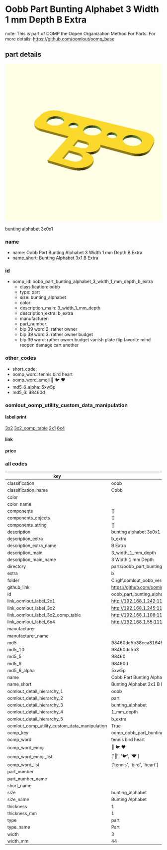 # Oobb Part Bunting Alphabet 3 Width 1 mm Depth B Extra  

note: This is part of OOMP the Oopen Organization Method For Parts. For more details: https://github.com/oomlout/oomp_base

##  part details
  

[![](3dpr.png)](3dpr.png)

bunting alphabet 3x0x1



### name
* name: Oobb Part Bunting Alphabet 3 Width 1 mm Depth B Extra
* name_short: Bunting Alphabet 3x1 B Extra
### id
* oomp_id: oobb_part_bunting_alphabet_3_width_1_mm_depth_b_extra
  * classification: oobb
  * type: part
  * size: bunting_alphabet
  * color: 
  * description_main: 3_width_1_mm_depth
  * description_extra: b_extra
  * manufacturer: 
  * part_number: 
  * bip 39 word 2: rather owner
  * bip 39 word 3: rather owner budget
  * bip 39 word: rather owner budget vanish plate flip favorite mind reopen damage cart another

### other_codes
* short_code: 
* oomp_word: tennis bird heart
* oomp_word_emoji :tennis: :bird: :heart:
* md5_6_alpha: 5xw5p
* md5_6: 98460d






### oomlout_oomp_utility_custom_data_manipulation
#### label print
[3x2](http://192.168.1.245:1112/?label=oomp%205xw5p)
[3x2_oomp_table](http://192.168.1.108:1112/?label=oomp%205xw5p)
[2x1](http://192.168.1.242:1112/?label=oomp%205xw5p)
[6x4](http://192.168.1.55:1112/?label=oomp%205xw5p)    

#### link

                              

#### price







### all codes 
| key | value |  
| --- | --- |  
| classification | oobb |  
| classification_name | Oobb |  
| color |  |  
| color_name |  |  
| components | [] |  
| components_objects | [] |  
| components_string | [] |  
| description | bunting alphabet 3x0x1 |  
| description_extra | b_extra |  
| description_extra_name | B Extra |  
| description_main | 3_width_1_mm_depth |  
| description_main_name | 3 Width 1 mm Depth |  
| directory | parts/oobb_part_bunting_alphabet_3_width_1_mm_depth_b_extra |  
| extra | b |  
| folder | C:\gh\oomlout_oobb_version_4_generated_parts\things\oobb_part_bunting_alphabet_3_width_1_mm_depth_b_extra |  
| github_link | https://github.com/oomlout/oomlout_oomp_part_src/tree/main/parts/oobb_part_bunting_alphabet_3_width_1_mm_depth_b_extra |  
| id | oobb_part_bunting_alphabet_3_width_1_mm_depth_b_extra |  
| link_oomlout_label_2x1 | http://192.168.1.242:1112/?label=oomp%205xw5p |  
| link_oomlout_label_3x2 | http://192.168.1.245:1112/?label=oomp%205xw5p |  
| link_oomlout_label_3x2_oomp_table | http://192.168.1.108:1112/?label=oomp%205xw5p |  
| link_oomlout_label_6x4 | http://192.168.1.55:1112/?label=oomp%205xw5p |  
| manufacturer |  |  
| manufacturer_name |  |  
| md5 | 98460dc5b38cea8164531f143b278d92 |  
| md5_10 | 98460dc5b3 |  
| md5_5 | 98460 |  
| md5_6 | 98460d |  
| md5_6_alpha | 5xw5p |  
| name | Oobb Part Bunting Alphabet 3 Width 1 mm Depth B Extra |  
| name_short | Bunting Alphabet 3x1 B Extra |  
| oomlout_detail_hierarchy_1 | oobb |  
| oomlout_detail_hierarchy_2 | part |  
| oomlout_detail_hierarchy_3 | bunting_alphabet |  
| oomlout_detail_hierarchy_4 | 1_mm_depth |  
| oomlout_detail_hierarchy_5 | b_extra |  
| oomlout_oomp_utility_custom_data_manipulation | True |  
| oomp_key | oomp_oobb_part_bunting_alphabet_3_width_1_mm_depth_b_extra |  
| oomp_word | tennis bird heart |  
| oomp_word_emoji | :tennis: :bird: :heart: |  
| oomp_word_emoji_list | [':tennis:', ':bird:', ':heart:'] |  
| oomp_word_list | ['tennis', 'bird', 'heart'] |  
| part_number |  |  
| part_number_name |  |  
| short_name |  |  
| size | bunting_alphabet |  
| size_name | Bunting Alphabet |  
| thickness | 1 |  
| thickness_mm | 1 |  
| type | part |  
| type_name | Part |  
| width | 3 |  
| width_mm | 44 |  
